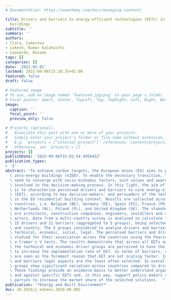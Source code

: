 ```yaml
---
# Documentation: https://wowchemy.com/docs/managing-content/

title: Drivers and barriers to energy-efficient technologies (EETs) in EU residential
  buildings
subtitle: ''
summary: ''
authors:
- Clara, Camarasa
- Lokesh, Kumar Kalahasthi
- Leonardo, Rosado
tags: []
categories: []
date: '2021-01-01'
lastmod: 2022-09-06T15:20:35+02:00
featured: false
draft: false

# Featured image
# To use, add an image named `featured.jpg/png` to your page's folder.
# Focal points: Smart, Center, TopLeft, Top, TopRight, Left, Right, BottomLeft, Bottom, BottomRight.
image:
  caption: ''
  focal_point: ''
  preview_only: false

# Projects (optional).
#   Associate this post with one or more of your projects.
#   Simply enter your project's folder or file name without extension.
#   E.g. `projects = ["internal-project"]` references `content/project/deep-learning/index.md`.
#   Otherwise, set `projects = []`.
projects: []
publishDate: '2022-09-06T15:02:54.495945Z'
publication_types:
- '2'
abstract: "To achieve carbon targets, the European Union (EU) aims to promote nearly\
  \ zero-energy buildings (nZEB). To enable the necessary transition, technical solutions\
  \ need to converge with socio-economic factors, such values and awareness of stakeholders\
  \ involved in the decision-making process. In this light, the aim of this paper\
  \ is to characterise perceived drivers and barriers to nine energy-efficient technologies\
  \ (EET), according to key decision-makers' and persuaders of the technology selection\
  \ in the EU residential building context. Results are collected across eight EU\
  \ countries, i.e. Belgium (BE), Germany (DE), Spain (ES), France (FR), Italy (IT),\
  \ Netherlands (NL), Poland (PL), and United Kingdom (UK). The stakeholders’ selected\
  \ are architects, construction companies, engineers, installers and demand-side\
  \ actors. Data from a multi-country survey is analysed to calculate the share of\
  \ 15 drivers and 21 barriers (aggregated to 5 groups), being selected for each EET\
  \ and country. The 5 groups considered to analyse drivers and barriers are environmental,\
  \ technical, economic, social, legal. The perceived barriers and drivers were further\
  \ studied for their association across the countries using the Pearson's Chi2 and\
  \ a Cramer's V tests. The results demonstrate that across all EETs and countries,\
  \ the technical and economic driver groups are perceived to have the highest potential\
  \ to increase the implementation rate of EET. In terms of barriers, economic aspects\
  \ are seen as the foremost reason that EET are not scaling faster. In both drivers\
  \ and barriers legal aspects are the least often selected. In overall the barrier\
  \ groups show significant variation across countries compared to driver groups.\
  \ These findings provide an evidence-basis to better understand arguments in favour\
  \ and against specific EETs and, in this way, support policy makers and other interested\
  \ parties to increase the market share of the selected solutions.  "
publication: '*Energy and Built Environment*'
doi: 10.1016/j.enbenv.2020.08.002
---
```

